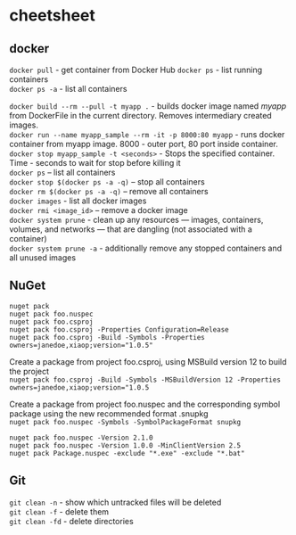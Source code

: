 # cheetsheet

## docker 

`docker pull` - get container from Docker Hub
`docker ps` - list running containers  
`docker ps -a` - list all containers

`docker build --rm --pull -t myapp .` - builds docker image named _myapp_ from DockerFile in the current directory. Removes intermediary created images.    
`docker run --name myapp_sample --rm -it -p 8000:80 myapp` - runs docker container from myapp image. 8000 - outer port, 80 port inside container.  
`docker stop myapp_sample -t <seconds>` - Stops the specified container. Time - seconds to wait for stop before killing it  
`docker ps` – list all containers  
`docker stop $(docker ps -a -q)` – stop all containers  
`docker rm $(docker ps -a -q)` – remove all containers  
`docker images` - list all docker images  
`docker rmi <image_id>` – remove a docker image  
`docker system prune` - clean up any resources — images, containers, volumes, and networks — that are dangling (not associated with a container)  
`docker system prune -a` -  additionally remove any stopped containers and all unused images  

## NuGet
`nuget pack`  
`nuget pack foo.nuspec`  
`nuget pack foo.csproj`  
`nuget pack foo.csproj -Properties Configuration=Release`  
`nuget pack foo.csproj -Build -Symbols -Properties owners=janedoe,xiaop;version="1.0.5"`  

Create a package from project foo.csproj, using MSBuild version 12 to build the project  
`nuget pack foo.csproj -Build -Symbols -MSBuildVersion 12 -Properties owners=janedoe,xiaop;version="1.0.5`  

Create a package from project foo.nuspec and the corresponding symbol package using the new recommended format .snupkg  
`nuget pack foo.nuspec -Symbols -SymbolPackageFormat snupkg`  

`nuget pack foo.nuspec -Version 2.1.0`  
`nuget pack foo.nuspec -Version 1.0.0 -MinClientVersion 2.5`  
`nuget pack Package.nuspec -exclude "*.exe" -exclude "*.bat"`  


## Git
`git clean -n` - show which untracked files will be deleted  
`git clean -f` - delete them  
`git clean -fd` - delete directories  
